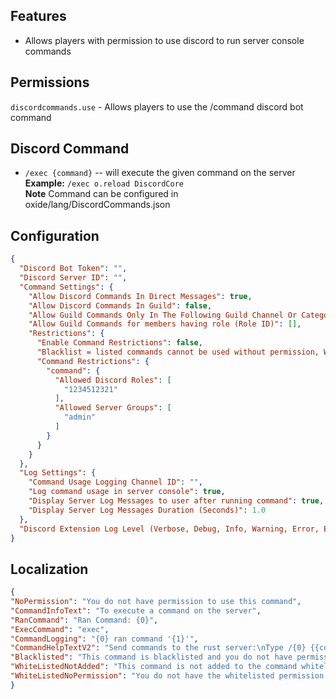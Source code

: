 ﻿## Features

* Allows players with permission to use discord to run server console commands

## Permissions

`discordcommands.use` - Allows players to use the /command discord bot command

## Discord Command

* `/exec {command}` -- will execute the given command on the server  
  **Example:** `/exec o.reload DiscordCore`  
**Note** Command can be configured in oxide/lang/DiscordCommands.json

## Configuration

```json
{
  "Discord Bot Token": "",
  "Discord Server ID": "",
  "Command Settings": {
    "Allow Discord Commands In Direct Messages": true,
    "Allow Discord Commands In Guild": false,
    "Allow Guild Commands Only In The Following Guild Channel Or Category (Channel ID Or Category ID)": [],
    "Allow Guild Commands for members having role (Role ID)": [],
    "Restrictions": {
      "Enable Command Restrictions": false,
      "Blacklist = listed commands cannot be used without permission, Whitelist = Cannot use any commands unless listed and have permission": "Blacklist",
      "Command Restrictions": {
        "command": {
          "Allowed Discord Roles": [
            "1234512321"
          ],
          "Allowed Server Groups": [
            "admin"
          ]
        }
      }
    }
  },
  "Log Settings": {
    "Command Usage Logging Channel ID": "",
    "Log command usage in server console": true,
    "Display Server Log Messages to user after running command": true,
    "Display Server Log Messages Duration (Seconds)": 1.0
  },
  "Discord Extension Log Level (Verbose, Debug, Info, Warning, Error, Exception, Off)": "Info"
}
```

## Localization
```json
{
"NoPermission": "You do not have permission to use this command",
"CommandInfoText": "To execute a command on the server",
"RanCommand": "Ran Command: {0}",
"ExecCommand": "exec",
"CommandLogging": "{0} ran command '{1}'",
"CommandHelpTextV2": "Send commands to the rust server:\nType /{0} {{command}} - to execute that command on the server\nExample: /{0} o.reload DiscordCommand",
"Blacklisted": "This command is blacklisted and you do not have permission to use it.",
"WhiteListedNotAdded": "This command is not added to the command whitelist and cannot be used.",
"WhiteListedNoPermission": "You do not have the whitelisted permission to use this command."
}
```
